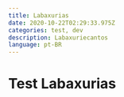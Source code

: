 ```yaml
---
title: Labaxurias
date: 2020-10-22T02:29:33.975Z
categories: test, dev
description: Labaxuriecantos
language: pt-BR
---
```


# Test Labaxurias

